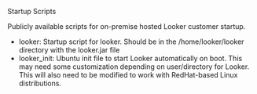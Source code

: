 Startup Scripts

Publicly available scripts for on-premise hosted Looker customer startup.

* looker: Startup script for looker.  Should be in the /home/looker/looker directory with the looker.jar file
* looker_init: Ubuntu init file to start Looker automatically on boot.  This may need some customization depending on user/directory for Looker.  This will also need to be modified to work with RedHat-based Linux distributions.
